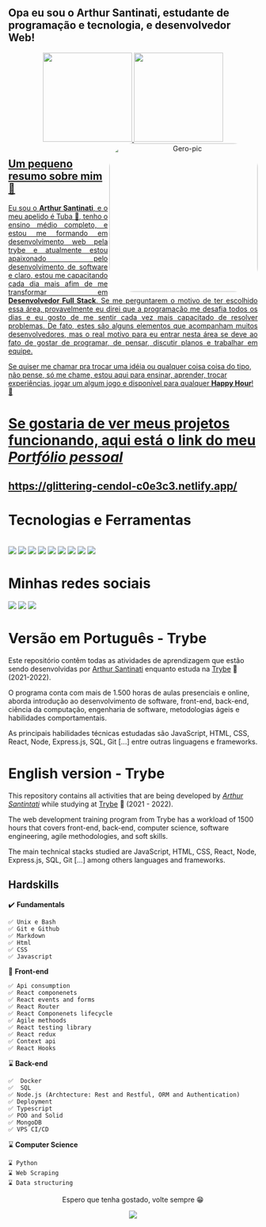 ## Opa eu sou o Arthur Santinati, estudante de programação e tecnologia, e desenvolvedor Web!

<div align="center">
  <a href="https://github.com/Arthur-Santinati">
  <img height="180em" src="https://github-readme-stats.vercel.app/api?username=Arthur-Santinati&show_icons=true&theme=dark&include_all_commits=true&count_private=true"/>
  <img height="180em" src="https://github-readme-stats.vercel.app/api/top-langs/?username=Arthur-Santinati&layout=compact&langs_count=7&theme=dark"/>
    <img height="300px" align="right" alt="Gero-pic" height="160" style="border-radius:50px;" src="https://i.picasion.com/pic92/73d5a389adc00b40cf0df8e5cd4bff8e.gif?">
</div>
  
## Um pequeno resumo sobre mim 👋
<div align="justify">
  Eu sou o <strong>Arthur Santinati</strong>, e o meu apelido é Tuba 🦈, tenho o ensino médio completo, e estou me formando em desenvolvimento web pela trybe e atualmente estou apaixonado pelo desenvolvimento de software e claro, estou me capacitando cada dia mais afim de me transformar em <strong>Desenvolvedor Full Stack</strong>. Se me perguntarem o motivo de ter escolhido essa área, provavelmente eu direi que a programação me desafia todos os dias e eu gosto de me sentir cada vez mais capacitado de resolver problemas. De fato, estes são alguns elementos que acompanham muitos desenvolvedores, mas o real motivo para eu entrar nesta área se deve ao fato de gostar de programar, de pensar, discutir planos e trabalhar em equipe.
 </div>

Se quiser me chamar pra trocar uma idéia ou qualquer coisa coisa do tipo, não pense, só me chame, estou aqui para ensinar, aprender, trocar experiências, jogar um algum jogo e disponível para qualquer <strong>Happy Hour</strong>!🎉
  
  
  
  # Se gostaria de ver meus projetos funcionando, aqui está o link do meu _Portfólio pessoal_
  ## https://glittering-cendol-c0e3c3.netlify.app/
  
# Tecnologias e Ferramentas

<div style="display: inline_block"><br>
  <img src="https://img.shields.io/badge/JavaScript-F7DF1E?style=for-the-badge&logo=javascript&logoColor=black">
  <img src="https://img.shields.io/badge/HTML5-E34F26?style=for-the-badge&logo=html5&logoColor=white">
  <img src="https://img.shields.io/badge/Jest-F7DF1E?style=for-the-badge&logo=jest&logoColor=black">
  <img src="https://img.shields.io/badge/CSS3-1572B6?style=for-the-badge&logo=css3&logoColor=white">
  <img src="https://img.shields.io/badge/React-20232A?style=for-the-badge&logo=react&logoColor=61DAFB">
    <img src="https://img.shields.io/badge/Chai-F7DF1E?style=for-the-badge&logo=chai&logoColor=black">
  <img src="https://img.shields.io/badge/Redux-593D88?style=for-the-badge&logo=redux&logoColor=white">
  <img src="https://img.shields.io/badge/React_Router-CA4245?style=for-the-badge&logo=react-router&logoColor=white">
  <img src="https://img.shields.io/badge/Git-E34F26?style=for-the-badge&logo=git&logoColor=white">
<!--   <img src="https://img.shields.io/badge/Python-3776AB?style=for-the-badge&logo=python&logoColor=white"> -->
</p>
</div>
  
  # Minhas redes sociais
 
<div> 
  <a href="https://www.linkedin.com/in/arthur-santinati/" target="_blank"><img src="https://img.shields.io/badge/-My LinkedIn-%230077B5?style=for-the-badge&logo=linkedin&logoColor=white" target="_blank"></a> 
  <a href="mailto:arthursantinati02@outlook.com" target="_blank"><img src="https://img.shields.io/badge/My Email-0078D4?style=for-the-badge&logo=microsoft-outlook&logoColor=white" target="_blank"></a> 
  <a href="https://api.whatsapp.com/send?phone=5519999913640&text=Ol%C3%A1,%20Arthur!%20" target="_blank"><img src="https://img.shields.io/badge/-My Whatsapp-%2362C829?style=for-the-badge&logo=whatsapp&logoColor=white" target="_blank"></a>
  
 
# Versão em Português - Trybe

Este repositório contêm todas as atividades de aprendizagem que estão sendo desenvolvidas por [Arthur Santinati](https://www.linkedin.com/in/arthur-santinati/) enquanto estuda na [Trybe](https://www.betrybe.com/) :rocket: (2021-2022).

O programa conta com mais de 1.500 horas de aulas presenciais e online, aborda introdução ao desenvolvimento de software, front-end, back-end, ciência da computação, engenharia de software, metodologias ágeis e habilidades comportamentais.

As principais habilidades técnicas estudadas são JavaScript, HTML, CSS, React, Node, Express.js, SQL, Git [...] entre outras linguagens e frameworks.

# English version - Trybe

This repository contains all activities that are being developed by _[Arthur Santintati](https://www.linkedin.com/in/arthur-santinati/)_ while studying at [Trybe](https://www.betrybe.com/) 🚀 (2021 - 2022).

The web development training program from Trybe has a workload of 1500 hours that covers front-end, back-end, computer science, software engineering, agile methodologies, and soft skills.

The main technical stacks studied are JavaScript, HTML, CSS, React, Node, Express.js, SQL, Git [...] among others languages and frameworks.
  
<div>
  
 ## Hardskills

✔️   **Fundamentals**

 ```
 ✅ Unix e Bash 
 ✅ Git e Github
 ✅ Markdown  
 ✅ Html
 ✅ CSS 
 ✅ Javascript
 ```


🔵 **Front-end**

 ```
 ✅ Api consumption
 ✅ React componenets
 ✅ React events and forms
 ✅ React Router
 ✅ React Componenets lifecycle
 ✅ Agile methoods
 ✅ React testing library
 ✅ React redux
 ✅ Context api
 ✅ React Hooks
 ```

⌛ **Back-end**

 ```
 ✅  Docker
 ✅  SQL
 ✅ Node.js (Archtecture: Rest and Restful, ORM and Authentication)
 ✅ Deployment
 ✅ Typescript
 ✅ POO and Solid 
 ✅ MongoDB
 ✅ VPS CI/CD
 ```


⌛ **Computer Science**

 ```
 ⌛ Python
 ⌛ Web Scraping 
 ⌛ Data structuring  
 ```


</div>
<p align="center">Espero que tenha gostado, volte sempre 😁</p>
<p align="center">   <img alingn="center" src="https://profile-counter.glitch.me/Arthur-Santinati/count.svg" /></p>
